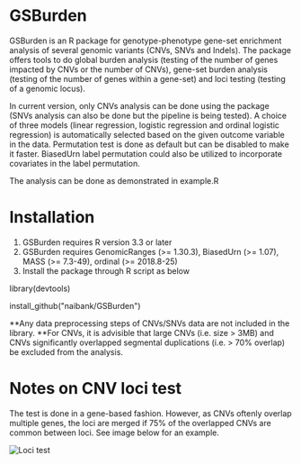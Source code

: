 # GSBurden

GSBurden is an R package for genotype-phenotype gene-set enrichment analysis of several genomic variants (CNVs, SNVs and Indels). The package offers tools to do global burden analysis (testing of the number of genes impacted by CNVs or the number of CNVs), gene-set burden analysis (testing of the number of genes within a gene-set) and loci testing (testing of a genomic locus).

In current version, only CNVs analysis can be done using the package (SNVs analysis can also be done but the pipeline is being tested). A choice of three models (linear regression, logistic regression and ordinal logistic regression) is automatically selected based on the given outcome variable in the data. Permutation test is done as default but can be disabled to make it faster. BiasedUrn label permutation could also be utilized to incorporate covariates in the label permutation. 

The analysis can be done as demonstrated in example.R

# Installation
1. GSBurden requires R version 3.3 or later
2. GSBurden requires GenomicRanges (>= 1.30.3), BiasedUrn (>= 1.07), MASS (>= 7.3-49), ordinal (>= 2018.8-25)
3. Install the package through R script as below 

library(devtools)

install_github("naibank/GSBurden")

**Any data preprocessing steps of CNVs/SNVs data are not included in the library. 
**For CNVs, it is advisible that large CNVs (i.e. size > 3MB) and CNVs significantly overlapped segmental duplications (i.e. > 70% overlap) be excluded from the analysis. 

# Notes on CNV loci test
The test is done in a gene-based fashion. However, as CNVs oftenly overlap multiple genes, the loci are merged if 75% of the overlapped CNVs are common between loci. See image below for an example.

![Loci test](https://github.com/naibank/GSBurden/blob/master/material/loci%20test.jpg)
